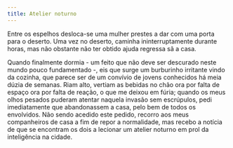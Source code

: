 ```yaml
---
title: Atelier noturno
---
```


Entre os espelhos desloca-se uma mulher prestes a dar com uma porta para o deserto. Uma vez no deserto, caminha ininterruptamente durante horas, mas não obstante não ter obtido ajuda regressa sã a casa.

Quando finalmente dormia - um feito que não deve ser descurado neste mundo pouco fundamentado -, eis que surge um burburinho irritante vindo da cozinha, que parece ser de um convívio de jovens conhecidos há meia dúzia de semanas. Riam alto, vertiam as bebidas no chão ora por falta de espaço ora por falta de reação, o que me deixou em fúria; quando os meus olhos pesados puderam atentar naquela invasão sem escrúpulos, pedi imediatamente que abandonassem a casa, pelo bem de todos os envolvidos. Não sendo acedido este pedido, recorro aos meus companheiros de casa a fim de repor a normalidade, mas recebo a notícia de que se encontram os dois a lecionar um atelier noturno em prol da inteligência na cidade.

